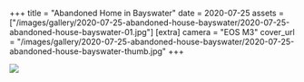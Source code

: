 +++
title = "Abandoned Home in Bayswater"
date = 2020-07-25
assets = ["/images/gallery/2020-07-25-abandoned-house-bayswater/2020-07-25-abandoned-house-bayswater-01.jpg"]
[extra]
camera = "EOS M3"
cover_url = "/images/gallery/2020-07-25-abandoned-house-bayswater/2020-07-25-abandoned-house-bayswater-thumb.jpg"
+++

![](/images/gallery/2020-07-25-abandoned-house-bayswater/2020-07-25-abandoned-house-bayswater-01.jpg)